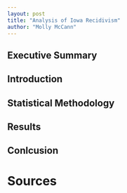 ```yaml
---
layout: post
title: "Analysis of Iowa Recidivism"
author: "Molly McCann" 
---
```


## Executive Summary 

## Introduction 

## Statistical Methodology 

## Results

## Conlcusion 

# Sources 
